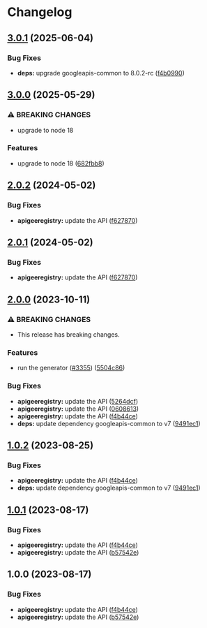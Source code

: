 # Changelog

## [3.0.1](https://github.com/googleapis/google-api-nodejs-client/compare/apigeeregistry-v3.0.0...apigeeregistry-v3.0.1) (2025-06-04)


### Bug Fixes

* **deps:** upgrade googleapis-common to 8.0.2-rc ([f4b0990](https://github.com/googleapis/google-api-nodejs-client/commit/f4b099071040cfbcfe4a2e7d487d45ee93b369e0))

## [3.0.0](https://github.com/googleapis/google-api-nodejs-client/compare/apigeeregistry-v2.0.2...apigeeregistry-v3.0.0) (2025-05-29)


### ⚠ BREAKING CHANGES

* upgrade to node 18

### Features

* upgrade to node 18 ([682fbb8](https://github.com/googleapis/google-api-nodejs-client/commit/682fbb869189ae92b3e9a194d37d0548af0c1f92))

## [2.0.2](https://github.com/googleapis/google-api-nodejs-client/compare/apigeeregistry-v2.0.1...apigeeregistry-v2.0.2) (2024-05-02)


### Bug Fixes

* **apigeeregistry:** update the API ([f627870](https://github.com/googleapis/google-api-nodejs-client/commit/f62787095c2439b882896130c259cedb810114de))

## [2.0.1](https://github.com/googleapis/google-api-nodejs-client/compare/apigeeregistry-v2.0.0...apigeeregistry-v2.0.1) (2024-05-02)


### Bug Fixes

* **apigeeregistry:** update the API ([f627870](https://github.com/googleapis/google-api-nodejs-client/commit/f62787095c2439b882896130c259cedb810114de))

## [2.0.0](https://github.com/googleapis/google-api-nodejs-client/compare/apigeeregistry-v1.0.2...apigeeregistry-v2.0.0) (2023-10-11)


### ⚠ BREAKING CHANGES

* This release has breaking changes.

### Features

* run the generator ([#3355](https://github.com/googleapis/google-api-nodejs-client/issues/3355)) ([5504c86](https://github.com/googleapis/google-api-nodejs-client/commit/5504c86fd61740886047320e2ed70f02a164acd7))


### Bug Fixes

* **apigeeregistry:** update the API ([5264dcf](https://github.com/googleapis/google-api-nodejs-client/commit/5264dcfc04c11ac033483f861c452c725ad57d8a))
* **apigeeregistry:** update the API ([0608613](https://github.com/googleapis/google-api-nodejs-client/commit/06086135bae455728965400e5f0b2455784fedf0))
* **apigeeregistry:** update the API ([f4b44ce](https://github.com/googleapis/google-api-nodejs-client/commit/f4b44ce7ff1cf01ec76f8ae79e4800a8eaa104e8))
* **deps:** update dependency googleapis-common to v7 ([9491ec1](https://github.com/googleapis/google-api-nodejs-client/commit/9491ec1cdc3c413e7d73edcfcd59cf5c28a7c855))

## [1.0.2](https://github.com/googleapis/google-api-nodejs-client/compare/apigeeregistry-v1.0.1...apigeeregistry-v1.0.2) (2023-08-25)


### Bug Fixes

* **apigeeregistry:** update the API ([f4b44ce](https://github.com/googleapis/google-api-nodejs-client/commit/f4b44ce7ff1cf01ec76f8ae79e4800a8eaa104e8))
* **deps:** update dependency googleapis-common to v7 ([9491ec1](https://github.com/googleapis/google-api-nodejs-client/commit/9491ec1cdc3c413e7d73edcfcd59cf5c28a7c855))

## [1.0.1](https://github.com/googleapis/google-api-nodejs-client/compare/apigeeregistry-v1.0.0...apigeeregistry-v1.0.1) (2023-08-17)


### Bug Fixes

* **apigeeregistry:** update the API ([f4b44ce](https://github.com/googleapis/google-api-nodejs-client/commit/f4b44ce7ff1cf01ec76f8ae79e4800a8eaa104e8))
* **apigeeregistry:** update the API ([b57542e](https://github.com/googleapis/google-api-nodejs-client/commit/b57542e40b88b56f43a1a3a3c7666b2228410a03))

## 1.0.0 (2023-08-17)


### Bug Fixes

* **apigeeregistry:** update the API ([f4b44ce](https://github.com/googleapis/google-api-nodejs-client/commit/f4b44ce7ff1cf01ec76f8ae79e4800a8eaa104e8))
* **apigeeregistry:** update the API ([b57542e](https://github.com/googleapis/google-api-nodejs-client/commit/b57542e40b88b56f43a1a3a3c7666b2228410a03))

